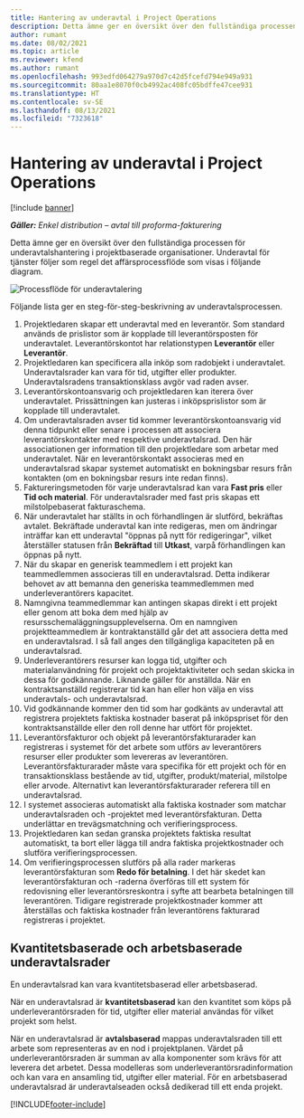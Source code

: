 ```yaml
---
title: Hantering av underavtal i Project Operations
description: Detta ämne ger en översikt över den fullständiga processen för underavtalshantering som är typisk för projektbaserade organisationer.
author: rumant
ms.date: 08/02/2021
ms.topic: article
ms.reviewer: kfend
ms.author: rumant
ms.openlocfilehash: 993edfd064279a970d7c42d5fcefd794e949a931
ms.sourcegitcommit: 80aa1e8070f0cb4992ac408fc05bdffe47cee931
ms.translationtype: HT
ms.contentlocale: sv-SE
ms.lasthandoff: 08/13/2021
ms.locfileid: "7323618"
---
```

# <a name="subcontract-management-in-project-operations"></a>Hantering av underavtal i Project Operations

[!include [banner](../../includes/dataverse-preview.md)]

_**Gäller:** Enkel distribution – avtal till proforma-fakturering_

Detta ämne ger en översikt över den fullständiga processen för underavtalshantering i projektbaserade organisationer. Underavtal för tjänster följer som regel det affärsprocessflöde som visas i följande diagram.

![Processflöde för underavtalering](../media/SubcontractingProcessFlow.png)

Följande lista ger en steg-för-steg-beskrivning av underavtalsprocessen.

1. Projektledaren skapar ett underavtal med en leverantör. Som standard används de prislistor som är kopplade till leverantörsposten för underavtalet. Leverantörskontot har relationstypen **Leverantör** eller **Leverantör**.
2. Projektledaren kan specificera alla inköp som radobjekt i underavtalet. Underavtalsrader kan vara för tid, utgifter eller produkter. Underavtalsradens transaktionsklass avgör vad raden avser.
3. Leverantörskontoansvarig och projektledaren kan iterera över underavtalet. Prissättningen kan justeras i inköpsprislistor som är kopplade till underavtalet.
4. Om underavtalsraden avser tid kommer leverantörskontoansvarig vid denna tidpunkt eller senare i processen att associera leverantörskontakter med respektive underavtalsrad. Den här associationen ger information till den projektledare som arbetar med underavtalet. När en leverantörskontakt associeras med en underavtalsrad skapar systemet automatiskt en bokningsbar resurs från kontakten (om en bokningsbar resurs inte redan finns).
5. Faktureringsmetoden för varje underavtalsrad kan vara **Fast pris** eller **Tid och material**. För underavtalsrader med fast pris skapas ett milstolpebaserat fakturaschema.
6.  När underavtalet har ställts in och förhandlingen är slutförd, bekräftas avtalet. Bekräftade underavtal kan inte redigeras, men om ändringar inträffar kan ett underavtal "öppnas på nytt för redigeringar", vilket återställer statusen från **Bekräftad** till **Utkast**, varpå förhandlingen kan öppnas på nytt. 
7.  När du skapar en generisk teammedlem i ett projekt kan teammedlemmen associeras till en underavtalsrad. Detta indikerar behovet av att bemanna den generiska teammedlemmen med underleverantörers kapacitet.
8.  Namngivna teammedlemmar kan antingen skapas direkt i ett projekt eller genom att boka dem med hjälp av resursschemaläggningsupplevelserna. Om en namngiven projektteammedlem är kontraktanställd går det att associera detta med en underavtalsrad. I så fall anges den tillgängliga kapaciteten på en underavtalsrad.
9.  Underleverantörers resurser kan logga tid, utgifter och materialanvändning för projekt och projektaktiviteter och sedan skicka in dessa för godkännande. Liknande gäller för anställda. När en kontraktsanställd registrerar tid kan han eller hon välja en viss underavtals- och underavtalsrad.
10. Vid godkännande kommer den tid som har godkänts av underavtal att registrera projektets faktiska kostnader baserat på inköpspriset för den kontraktsanställde eller den roll denne har utfört för projektet.
11. Leverantörsfakturor och objekt på leverantörsfakturarader kan registreras i systemet för det arbete som utförs av leverantörers resurser eller produkter som levereras av leverantören. Leverantörsfakturarader måste vara specifika för ett projekt och för en transaktionsklass bestående av tid, utgifter, produkt/material, milstolpe eller arvode. Alternativt kan leverantörsfakturarader referera till en underavtalsrad.
12. I systemet associeras automatiskt alla faktiska kostnader som matchar underavtalsraden och -projektet med leverantörsfakturan. Detta underlättar en trevägsmatchning och verifieringsprocess.
13. Projektledaren kan sedan granska projektets faktiska resultat automatiskt, ta bort eller lägga till andra faktiska projektkostnader och slutföra verifieringsprocessen.
14. Om verifieringsprocessen slutförs på alla rader markeras leverantörsfakturan som **Redo för betalning**. I det här skedet kan leverantörsfakturan och -raderna överföras till ett system för redovisning eller leverantörsreskontra i syfte att bearbeta betalningen till leverantören. Tidigare registrerade projektkostnader kommer att återställas och faktiska kostnader från leverantörens fakturarad registreras i projektet.

## <a name="quantity-based-subcontract-lines-and-work-based-subcontract-lines"></a>Kvantitetsbaserade och arbetsbaserade underavtalsrader

En underavtalsrad kan vara kvantitetsbaserad eller arbetsbaserad. 

När en underavtalsrad är **kvantitetsbaserad** kan den kvantitet som köps på underleverantörsraden för tid, utgifter eller material användas för vilket projekt som helst.

När en underavtalsrad är **avtalsbaserad** mappas underavtalsraden till ett arbete som representeras av en nod i projektplanen. Värdet på underleverantörsraden är summan av alla komponenter som krävs för att leverera det arbetet. Dessa modelleras som underleverantörsradinformation och kan vara en ansamling tid, utgifter eller material. För en arbetsbaserad underavtalsrad är underavtalseaden också dedikerad till ett enda projekt.

[!INCLUDE[footer-include](../../includes/footer-banner.md)]

